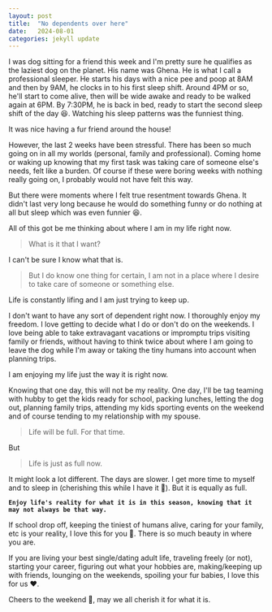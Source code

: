```yaml
---
layout: post
title:  "No dependents over here"
date:   2024-08-01
categories: jekyll update
--- 
```



I was dog sitting for a friend this week and I'm pretty sure he qualifies as the laziest dog on the planet. His name was Ghena. He is what I call a professional sleeper. He starts his days with a nice pee and poop at 8AM and then by 9AM, he clocks in to his first sleep shift. Around 4PM or so, he'll start to come alive, then will be wide awake and ready to be walked again at 6PM. By 7:30PM, he is back in bed, ready to start the second sleep shift of the day :laughing:. Watching his sleep patterns was the funniest thing.

It was nice having a fur friend around the house!

However, the last 2 weeks have been stressful. There has been so much going on in all my worlds (personal, family and professional). Coming home or waking up knowing that my first task was taking care of someone else's needs, felt like a burden. Of course if these were boring weeks with nothing really going on, I probably would not have felt this way. 

But there were moments where I felt true resentment towards Ghena. It didn't last very long because he would do something funny or do nothing at all but sleep which was even funnier :laughing:. 

<!-- <br>
<div style="display: flex; justify-content: center; flex-direction:column; width: 100%">
  <img src="/assets/compassion.jpg" alt="timeout gif" style="width: 20rem; display: flex; align-self: center; ">
  <span style="display: flex; align-self: center; margin-top:1rem; font-style: italic;">Mr. sleepy pants</span>
</div><br> -->

All of this got be me thinking about where I am in my life right now. 
>What is it that I want?

I can't be sure I know what that is. 
>But I do know one thing for certain, I am not in a place where I desire to take care of someone or something else. 

Life is constantly lifing and I am just trying to keep up. 

I don't want to have any sort of dependent right now. I thoroughly enjoy my freedom. I love getting to decide what I do or don't do on the weekends. I love being able to take extravagant vacations or impromptu trips visiting family or friends, without having to think twice about where I am going to leave the dog while I'm away or taking the tiny humans into account when planning trips. 

I am enjoying my life just the way it is right now. 

Knowing that one day, this will not be my reality. One day, I'll be tag teaming with hubby to get the kids ready for school, packing lunches, letting the dog out, planning family trips, attending my kids sporting events on the weekend and of course tending to my relationship with my spouse. 

> Life will be full. For that time. 

But

> Life is just as full now. 

It might look a lot different. The days are slower. I get more time to myself and to sleep in (cherishing this while I have it :brown_heart:). But it is equally as full. 


**`Enjoy life's reality for what it is in this season, knowing that it may not always be that way.`**

If school drop off, keeping the tiniest of humans alive, caring for your family, etc is your reality, I love this for you :clap:. There is so much beauty in where you are. 

If you are living your best single/dating adult life, traveling freely (or not), starting your career, figuring out what your hobbies are, making/keeping up with friends, lounging on the weekends, spoiling your fur babies, I love this for us :heart:. 

Cheers to the weekend :tropical_drink:, may we all cherish it for what it is. 